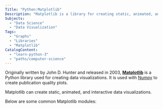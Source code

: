 ```yaml
---
Title: "Python:Matplotlib"
Description: "Matplotlib is a library for creating static, animated, and interactive visualizations in Python."
Subjects:
  - "Data Science"
  - "Data Visualization"
Tags:
  - "Graphs"
  - "Libraries"
  - "Matplotlib"
CatalogContent:
  - "learn-python-3"
  - "paths/computer-science"
---
```


Originally written by John D. Hunter and released in 2003, [**Matplotlib**](https://matplotlib.org) is a Python library used for creating data visualizations. It is used with [Numpy](https://www.codecademy.com/resources/docs/numpy) to create publication quality plots.

Matplotlib can create static, animated, and interactive data visualizations.

Below are some common Matplotlib modules:

